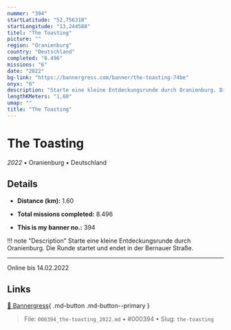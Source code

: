 ```yaml
---
nummer: "394"
startLatitude: "52,756318"
startLongitude: "13,244588"
titel: "The Toasting"
picture: ""
region: "Oranienburg"
country: "Deutschland"
completed: "8.496"
missions: "6"
date: "2022"
bg-link: "https://bannergress.com/banner/the-toasting-74be"
onyx: "0"
description: "Starte eine kleine Entdeckungsrunde durch Oranienburg. Die Runde startet und endet in der Bernauer Straße.\n\n-----------------------------------\nOnline bis 14.02.2022"
lengthKMeters: "1,60"
umap: ""
title: "The Toasting"
---
```

# The Toasting

*2022* • Oranienburg • Deutschland



## Details
- **Distance (km):** 1.60

- **Total missions completed:** 8.496
- **This is my banner no.:** 394


!!! note "Description"
    Starte eine kleine Entdeckungsrunde durch Oranienburg. Die Runde startet und endet in der Bernauer Straße.

-----------------------------------
Online bis 14.02.2022



## Links
[🔗 Bannergress](https://bannergress.com/banner/the-toasting-74be){ .md-button .md-button--primary }



> File: `000394_the-toasting_2022.md` • #000394 • Slug: `the-toasting`
